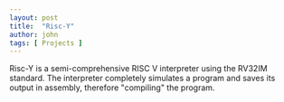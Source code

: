```yaml
---
layout: post
title:  "Risc-Y"
author: john
tags: [ Projects ]
---
```


Risc-Y is a semi-comprehensive RISC V interpreter using the RV32IM standard. The interpreter completely simulates a program and saves its output in assembly, therefore "compiling" the program.